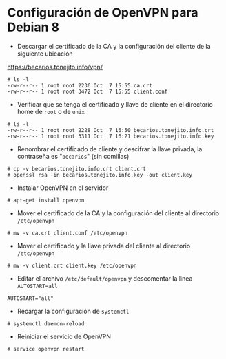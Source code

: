 # Configuración de OpenVPN para Debian 8

+ Descargar el certificado de la CA y la configuración del cliente de la siguiente ubicación

https://becarios.tonejito.info/vpn/

```
# ls -l
-rw-r--r-- 1 root root 2236 Oct  7 15:55 ca.crt
-rw-r--r-- 1 root root 3472 Oct  7 15:55 client.conf
```

+ Verificar que se tenga el certificado y llave de cliente en el directorio home de `root` o de `unix`

```
# ls -l
-rw-r--r-- 1 root root 2228 Oct  7 16:50 becarios.tonejito.info.crt
-rw-r--r-- 1 root root 3311 Oct  7 16:21 becarios.tonejito.info.key
```

+ Renombrar el certificado de cliente y descifrar la llave privada, la contraseña es "`becarios`" (sin comillas)

```
# cp -v becarios.tonejito.info.crt client.crt
# openssl rsa -in becarios.tonejito.info.key -out client.key
```

+ Instalar OpenVPN en el servidor

```
# apt-get install openvpn
```

+ Mover el certificado de la CA y la configuración del cliente al directorio `/etc/openvpn`

```
# mv -v ca.crt client.conf /etc/openvpn
```

+ Mover el certificado y la llave privada del cliente al directorio `/etc/openvpn`

```
# mv -v client.crt client.key /etc/openvpn
```

+ Editar el archivo `/etc/default/openvpn` y descomentar la linea `AUTOSTART=all`

```
AUTOSTART="all"
```

+ Recargar la configuración de `systemctl`

```
# systemctl daemon-reload
```

+ Reiniciar el servicio de OpenVPN

```
# service openvpn restart
```
